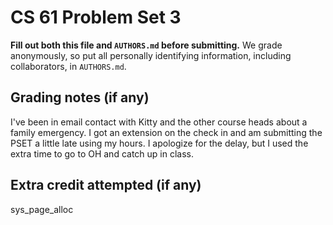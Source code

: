 CS 61 Problem Set 3
===================

**Fill out both this file and `AUTHORS.md` before submitting.** We grade
anonymously, so put all personally identifying information, including
collaborators, in `AUTHORS.md`.

Grading notes (if any)
----------------------
I've been in email contact with Kitty and the other course heads about a family emergency. I got an extension on the check in and am submitting the PSET a little late using my hours. I apologize for the delay, but I used the extra time to go to OH and catch up in class. 


Extra credit attempted (if any)
-------------------------------
sys_page_alloc 
